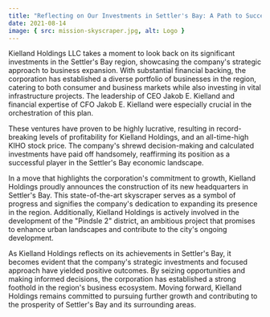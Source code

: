 ```yaml
---
title: "Reflecting on Our Investments in Settler's Bay: A Path to Success"
date: 2021-08-14
image: { src: mission-skyscraper.jpg, alt: Logo }
---
```


Kielland Holdings LLC takes a moment to look back on its significant investments in the Settler's Bay region, showcasing the company's strategic approach to business expansion. With substantial financial backing, the corporation has established a diverse portfolio of businesses in the region, catering to both consumer and business markets while also investing in vital infrastructure projects. The leadership of CEO Jakob E. Kielland and financial expertise of CFO Jakob E. Kielland were especially crucial in the orchestration of this plan.

These ventures have proven to be highly lucrative, resulting in record-breaking levels of profitability for Kielland Holdings, and an all-time-high KIHO stock price. The company's shrewd decision-making and calculated investments have paid off handsomely, reaffirming its position as a successful player in the Settler's Bay economic landscape.

In a move that highlights the corporation's commitment to growth, Kielland Holdings proudly announces the construction of its new headquarters in Settler's Bay. This state-of-the-art skyscraper serves as a symbol of progress and signifies the company's dedication to expanding its presence in the region. Additionally, Kielland Holdings is actively involved in the development of the "Pindsle 2" district, an ambitious project that promises to enhance urban landscapes and contribute to the city's ongoing development.

As Kielland Holdings reflects on its achievements in Settler's Bay, it becomes evident that the company's strategic investments and focused approach have yielded positive outcomes. By seizing opportunities and making informed decisions, the corporation has established a strong foothold in the region's business ecosystem. Moving forward, Kielland Holdings remains committed to pursuing further growth and contributing to the prosperity of Settler's Bay and its surrounding areas.
